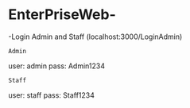 # EnterPriseWeb-
-Login Admin and Staff  (localhost:3000/LoginAdmin)

    Admin
 user: admin
 pass: Admin1234
 
    Staff
 user: staff
 pass: Staff1234
